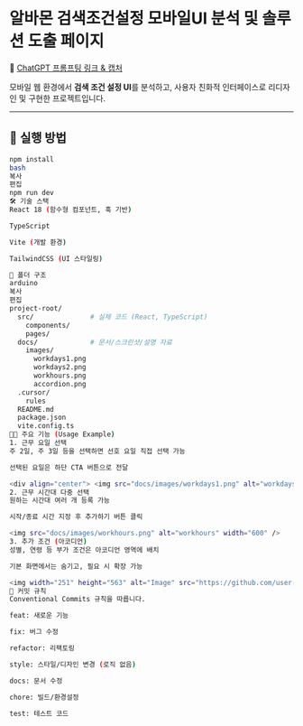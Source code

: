 # 알바몬 검색조건설정 모바일UI 분석 및 솔루션 도출 페이지

📎 [ChatGPT 프롬프팅 링크 & 캡처](https://chatgpt.com/share/68aac989-a168-8010-9064-4782bb8cf2f8)

모바일 웹 환경에서 **검색 조건 설정 UI**를 분석하고, 사용자 친화적 인터페이스로 리디자인 및 구현한 프로젝트입니다.  

---

## 🚀 실행 방법

```bash
npm install
bash
복사
편집
npm run dev
🛠️ 기술 스택
React 18 (함수형 컴포넌트, 훅 기반)

TypeScript

Vite (개발 환경)

TailwindCSS (UI 스타일링)

📂 폴더 구조
arduino
복사
편집
project-root/
  src/              # 실제 코드 (React, TypeScript)
    components/
    pages/
  docs/             # 문서/스크린샷/설명 자료
    images/
      workdays1.png
      workdays2.png
      workhours.png
      accordion.png
  .cursor/
    rules
  README.md
  package.json
  vite.config.ts
👩‍💻 주요 기능 (Usage Example)
1. 근무 요일 선택
주 2일, 주 3일 등을 선택하면 선호 요일 직접 선택 가능

선택된 요일은 하단 CTA 버튼으로 전달

<div align="center"> <img src="docs/images/workdays1.png" alt="workdays1" width="45%" /> <img src="docs/images/workdays2.png" alt="workdays2" width="45%" /> </div>
2. 근무 시간대 다중 선택
원하는 시간대 여러 개 등록 가능

시작/종료 시간 지정 후 추가하기 버튼 클릭

<img src="docs/images/workhours.png" alt="workhours" width="600" />
3. 추가 조건 (아코디언)
성별, 연령 등 부가 조건은 아코디언 영역에 배치

기본 화면에서는 숨기고, 필요 시 확장 가능

<img width="251" height="563" alt="Image" src="https://github.com/user-attachments/assets/b9d6bd52-ba41-4e89-be18-016cd8f10d16" />
📌 커밋 규칙
Conventional Commits 규칙을 따릅니다.

feat: 새로운 기능

fix: 버그 수정

refactor: 리팩토링

style: 스타일/디자인 변경 (로직 없음)

docs: 문서 수정

chore: 빌드/환경설정

test: 테스트 코드
